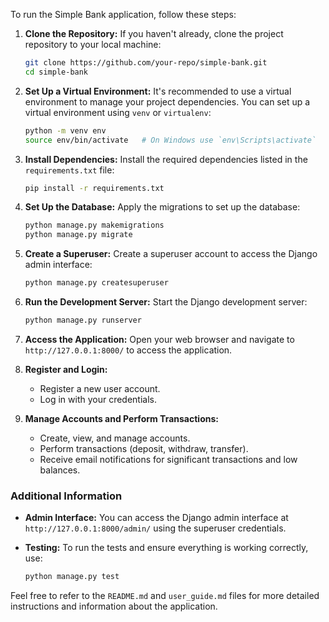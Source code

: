 To run the Simple Bank application, follow these steps:

1. **Clone the Repository:**
   If you haven't already, clone the project repository to your local machine:
   ```bash
   git clone https://github.com/your-repo/simple-bank.git
   cd simple-bank
   ```

2. **Set Up a Virtual Environment:**
   It's recommended to use a virtual environment to manage your project dependencies. You can set up a virtual environment using `venv` or `virtualenv`:
   ```bash
   python -m venv env
   source env/bin/activate   # On Windows use `env\Scripts\activate`
   ```

3. **Install Dependencies:**
   Install the required dependencies listed in the `requirements.txt` file:
   ```bash
   pip install -r requirements.txt
   ```

4. **Set Up the Database:**
   Apply the migrations to set up the database:
   ```bash
   python manage.py makemigrations
   python manage.py migrate
   ```

5. **Create a Superuser:**
   Create a superuser account to access the Django admin interface:
   ```bash
   python manage.py createsuperuser
   ```

6. **Run the Development Server:**
   Start the Django development server:
   ```bash
   python manage.py runserver
   ```

7. **Access the Application:**
   Open your web browser and navigate to `http://127.0.0.1:8000/` to access the application.

8. **Register and Login:**
   - Register a new user account.
   - Log in with your credentials.

9. **Manage Accounts and Perform Transactions:**
   - Create, view, and manage accounts.
   - Perform transactions (deposit, withdraw, transfer).
   - Receive email notifications for significant transactions and low balances.

### Additional Information

- **Admin Interface:**
  You can access the Django admin interface at `http://127.0.0.1:8000/admin/` using the superuser credentials.

- **Testing:**
  To run the tests and ensure everything is working correctly, use:
  ```bash
  python manage.py test
  ```

Feel free to refer to the `README.md` and `user_guide.md` files for more detailed instructions and information about the application.